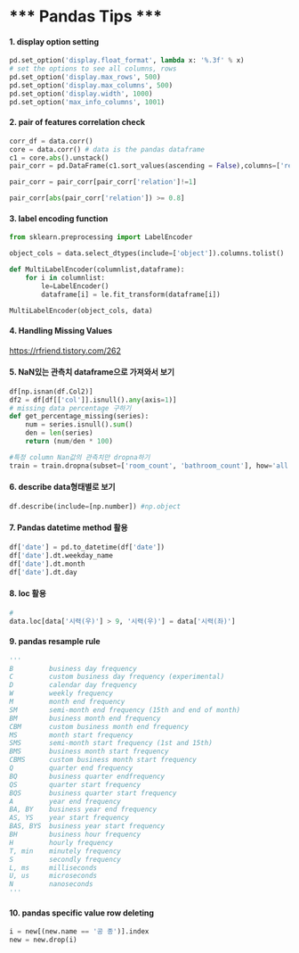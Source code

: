 # *** Pandas Tips ***

#### 1. display option setting

```python
pd.set_option('display.float_format', lambda x: '%.3f' % x)	
# set the options to see all columns, rows
pd.set_option('display.max_rows', 500)
pd.set_option('display.max_columns', 500)
pd.set_option('display.width', 1000)
pd.set_option('max_info_columns', 1001)
```



#### 2. pair of features correlation check

```python
corr_df = data.corr()
core = data.corr() # data is the pandas dataframe
c1 = core.abs().unstack()
pair_corr = pd.DataFrame(c1.sort_values(ascending = False),columns=['relation']).reset_index()

pair_corr = pair_corr[pair_corr['relation']!=1]

pair_corr[abs(pair_corr['relation']) >= 0.8]
```

#### 3. label encoding function

```python
from sklearn.preprocessing import LabelEncoder

object_cols = data.select_dtypes(include=['object']).columns.tolist()

def MultiLabelEncoder(columnlist,dataframe):
    for i in columnlist:
        le=LabelEncoder()
        dataframe[i] = le.fit_transform(dataframe[i])

MultiLabelEncoder(object_cols, data)
```

#### 4. Handling Missing Values

<url> https://rfriend.tistory.com/262</url>

#### 5. NaN있는 관측치 dataframe으로 가져와서 보기

```python
df[np.isnan(df.Col2)]
df2 = df[df[['col']].isnull().any(axis=1)]
# missing data percentage 구하기
def get_percentage_missing(series):
    num = series.isnull().sum()
    den = len(series)
    return (num/den * 100)

#특정 column Nan값의 관측치만 dropna하기
train = train.dropna(subset=['room_count', 'bathroom_count'], how='all')
```

#### 6. describe data형태별로 보기

```python
df.describe(include=[np.number]) #np.object
```

#### 7. Pandas datetime method 활용

```python
df['date'] = pd.to_datetime(df['date'])
df['date'].dt.weekday_name
df['date'].dt.month
df['date'].dt.day
```

#### 8. loc 활용

```python
#
data.loc[data['시력(우)'] > 9, '시력(우)'] = data['시력(좌)']

```

#### 9. pandas resample rule

```python
'''
B         business day frequency
C         custom business day frequency (experimental)
D         calendar day frequency
W         weekly frequency
M         month end frequency
SM        semi-month end frequency (15th and end of month)
BM        business month end frequency
CBM       custom business month end frequency
MS        month start frequency
SMS       semi-month start frequency (1st and 15th)
BMS       business month start frequency
CBMS      custom business month start frequency
Q         quarter end frequency
BQ        business quarter endfrequency
QS        quarter start frequency
BQS       business quarter start frequency
A         year end frequency
BA, BY    business year end frequency
AS, YS    year start frequency
BAS, BYS  business year start frequency
BH        business hour frequency
H         hourly frequency
T, min    minutely frequency
S         secondly frequency
L, ms     milliseconds
U, us     microseconds
N         nanoseconds
'''
```

#### 10. pandas specific value row deleting

```python
i = new[(new.name == '공 종')].index
new = new.drop(i)
```

